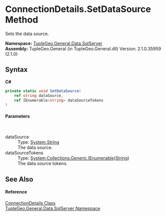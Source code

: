 # ConnectionDetails.SetDataSource Method 
 

Sets the data source.

**Namespace:**&nbsp;<a href="N_TupleGeo_General_Data_SqlServer">TupleGeo.General.Data.SqlServer</a><br />**Assembly:**&nbsp;TupleGeo.General (in TupleGeo.General.dll) Version: 2.1.0.35959 (2.1.0)

## Syntax

**C#**<br />
``` C#
private static void SetDataSource(
	ref string dataSource,
	ref IEnumerable<string> dataSourceTokens
)
```


#### Parameters
&nbsp;<dl><dt>dataSource</dt><dd>Type: <a href="http://msdn2.microsoft.com/en-us/library/s1wwdcbf" target="_blank">System.String</a><br />The data source.</dd><dt>dataSourceTokens</dt><dd>Type: <a href="http://msdn2.microsoft.com/en-us/library/9eekhta0" target="_blank">System.Collections.Generic.IEnumerable</a>(<a href="http://msdn2.microsoft.com/en-us/library/s1wwdcbf" target="_blank">String</a>)<br />The data source tokens.</dd></dl>

## See Also


#### Reference
<a href="T_TupleGeo_General_Data_SqlServer_ConnectionDetails">ConnectionDetails Class</a><br /><a href="N_TupleGeo_General_Data_SqlServer">TupleGeo.General.Data.SqlServer Namespace</a><br />